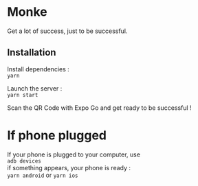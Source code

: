 # Monke

Get a lot of success, just to be successful.

## Installation
Install dependencies :  
`yarn`  

Launch the server :  
`yarn start`  

Scan the QR Code with Expo Go and get ready to be successful !

# If phone plugged
If your phone is plugged to your computer, use  
`adb devices`  
if something appears, your phone is ready :  
`yarn android` or `yarn ios`  

